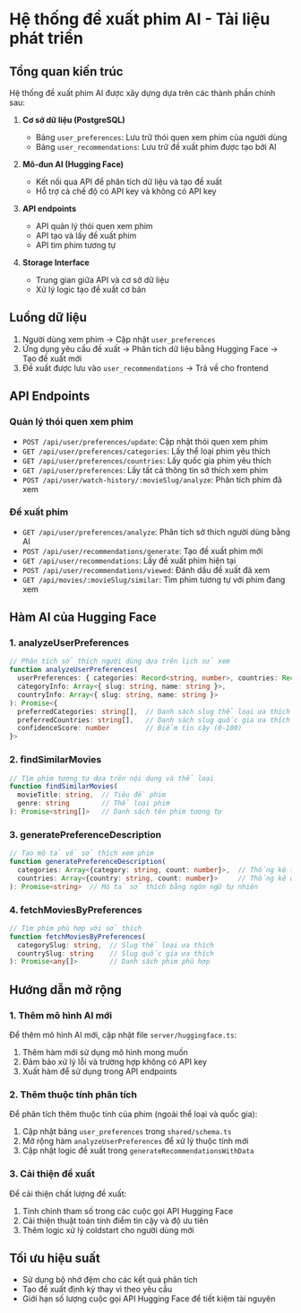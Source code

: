 # Hệ thống đề xuất phim AI - Tài liệu phát triển

## Tổng quan kiến trúc

Hệ thống đề xuất phim AI được xây dựng dựa trên các thành phần chính sau:

1. **Cơ sở dữ liệu (PostgreSQL)**
   - Bảng `user_preferences`: Lưu trữ thói quen xem phim của người dùng
   - Bảng `user_recommendations`: Lưu trữ đề xuất phim được tạo bởi AI

2. **Mô-đun AI (Hugging Face)**
   - Kết nối qua API để phân tích dữ liệu và tạo đề xuất
   - Hỗ trợ cả chế độ có API key và không có API key

3. **API endpoints**
   - API quản lý thói quen xem phim
   - API tạo và lấy đề xuất phim
   - API tìm phim tương tự

4. **Storage Interface**
   - Trung gian giữa API và cơ sở dữ liệu
   - Xử lý logic tạo đề xuất cơ bản

## Luồng dữ liệu

1. Người dùng xem phim → Cập nhật `user_preferences`
2. Ứng dụng yêu cầu đề xuất → Phân tích dữ liệu bằng Hugging Face → Tạo đề xuất mới
3. Đề xuất được lưu vào `user_recommendations` → Trả về cho frontend

## API Endpoints

### Quản lý thói quen xem phim

- `POST /api/user/preferences/update`: Cập nhật thói quen xem phim
- `GET /api/user/preferences/categories`: Lấy thể loại phim yêu thích
- `GET /api/user/preferences/countries`: Lấy quốc gia phim yêu thích
- `GET /api/user/preferences`: Lấy tất cả thông tin sở thích xem phim
- `POST /api/user/watch-history/:movieSlug/analyze`: Phân tích phim đã xem

### Đề xuất phim

- `GET /api/user/preferences/analyze`: Phân tích sở thích người dùng bằng AI
- `POST /api/user/recommendations/generate`: Tạo đề xuất phim mới
- `GET /api/user/recommendations`: Lấy đề xuất phim hiện tại
- `POST /api/user/recommendations/viewed`: Đánh dấu đề xuất đã xem
- `GET /api/movies/:movieSlug/similar`: Tìm phim tương tự với phim đang xem

## Hàm AI của Hugging Face

### 1. analyzeUserPreferences
```typescript
// Phân tích sở thích người dùng dựa trên lịch sử xem
function analyzeUserPreferences(
  userPreferences: { categories: Record<string, number>, countries: Record<string, number> },
  categoryInfo: Array<{ slug: string, name: string }>,
  countryInfo: Array<{ slug: string, name: string }>
): Promise<{
  preferredCategories: string[],  // Danh sách slug thể loại ưa thích
  preferredCountries: string[],   // Danh sách slug quốc gia ưa thích
  confidenceScore: number         // Điểm tin cậy (0-100)
}>
```

### 2. findSimilarMovies
```typescript
// Tìm phim tương tự dựa trên nội dung và thể loại
function findSimilarMovies(
  movieTitle: string,  // Tiêu đề phim
  genre: string        // Thể loại phim
): Promise<string[]>   // Danh sách tên phim tương tự
```

### 3. generatePreferenceDescription
```typescript
// Tạo mô tả về sở thích xem phim
function generatePreferenceDescription(
  categories: Array<{category: string, count: number}>,  // Thống kê thể loại
  countries: Array<{country: string, count: number}>     // Thống kê quốc gia
): Promise<string>  // Mô tả sở thích bằng ngôn ngữ tự nhiên
```

### 4. fetchMoviesByPreferences
```typescript
// Tìm phim phù hợp với sở thích
function fetchMoviesByPreferences(
  categorySlug: string,  // Slug thể loại ưa thích
  countrySlug: string    // Slug quốc gia ưa thích
): Promise<any[]>        // Danh sách phim phù hợp
```

## Hướng dẫn mở rộng

### 1. Thêm mô hình AI mới

Để thêm mô hình AI mới, cập nhật file `server/huggingface.ts`:

1. Thêm hàm mới sử dụng mô hình mong muốn
2. Đảm bảo xử lý lỗi và trường hợp không có API key
3. Xuất hàm để sử dụng trong API endpoints

### 2. Thêm thuộc tính phân tích

Để phân tích thêm thuộc tính của phim (ngoài thể loại và quốc gia):

1. Cập nhật bảng `user_preferences` trong `shared/schema.ts`
2. Mở rộng hàm `analyzeUserPreferences` để xử lý thuộc tính mới
3. Cập nhật logic đề xuất trong `generateRecommendationsWithData`

### 3. Cải thiện đề xuất

Để cải thiện chất lượng đề xuất:

1. Tinh chỉnh tham số trong các cuộc gọi API Hugging Face
2. Cải thiện thuật toán tính điểm tin cậy và độ ưu tiên
3. Thêm logic xử lý coldstart cho người dùng mới

## Tối ưu hiệu suất

- Sử dụng bộ nhớ đệm cho các kết quả phân tích
- Tạo đề xuất định kỳ thay vì theo yêu cầu
- Giới hạn số lượng cuộc gọi API Hugging Face để tiết kiệm tài nguyên
